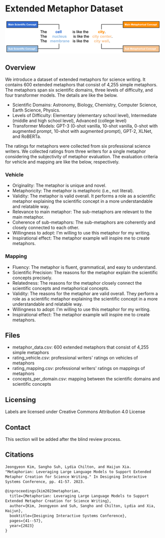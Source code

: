 # Extended Metaphor Dataset

<!-- <img src="https://anonymous.4open.science/r/metaphor_dataset-8854/extended_metaphor_diagram.png" alt="Extended Metaphor Diagram" title="Extended Metaphor Diagram">

<img src="https://anonymous.4open.science/r/metaphor_dataset-8854/extended_metaphor_diagram.png" alt="Extended Metaphor Diagram" title="Extended Metaphor Diagram"> -->

![Extended Metaphor Diagram](extended_metaphor_diagram.png)

## Overview

We introduce a dataset of extended metaphors for science writing. It contains 600 extended metaphors that consist of 4,255 simple metaphors. The metaphors span six scientific domains, three levels of difficulty, and four transformer models. The details are like the below.

* Scientific Domains: Astronomy, Biology, Chemistry, Computer Science, Earth Science, Physics.
* Levels of Difficulty: Elementary (elementary school level), Intermediate (middle and high school level), Advanced (college level)
* Transformer Models: GPT-3 (0-shot vanilla, 10-shot vanilla, 0-shot with augmented prompt, 10-shot with augmented prompt), GPT-2, XLNet, and RoBERTa. 

The ratings for metaphors were collected from six professional science writers. We collected ratings from three writers for a single metaphor considering the subjectivity of metaphor evaluation. The evaluation criteria for vehicle and mapping are like the below, respectively.

### Vehicle

* Originality: The metaphor is unique and novel.
* Metaphoricity: The metaphor is metaphoric (i.e., not literal).
* Validity: The metaphor is valid overall. It performs a role as a scientific metaphor explaining the scientific concept in a more understandable and relatable way.
* Relevance to main metaphor: The sub-metaphors are relevant to the main metaphor.
* Coherence of sub-metaphors: The sub-metaphors are coherently and closely connected to each other.
* Willingness to adopt: I'm willing to use this metaphor for my writing.
* Inspirational effect: The metaphor example will inspire me to create metaphors.

### Mapping
 
* Fluency: The metaphor is fluent, grammatical, and easy to understand.
* Scientific Precision: The reasons for the metaphor explain the scientific concepts precisely.
* Relatedness: The reasons for the metaphor closely connect the scientific concepts and metaphorical concepts.
* Validity: The reasons for the metaphor are valid overall. They perform a role as a scientific metaphor explaining the scientific concept in a more understandable and relatable way.
* Willingness to adopt: I'm willing to use this metaphor for my writing. 
* Inspirational effect: The metaphor example will inspire me to create metaphors.



## Files
* metaphor_data.csv: 600 extended metaphors that consist of 4,255 simple metaphors
* rating_vehicle.csv: professional writers' ratings on vehicles of metaphors
* rating_mapping.csv: professional writers' ratings on mappings of metaphors
* concepts_per_domain.csv: mapping between the scientific domains and scientific concepts

## Licensing

Labels are licensed under Creative Commons Attribution 4.0 License

## Contact

This section will be added after the blind review process.

## Citations

```
Jeongyeon Kim, Sangho Suh, Lydia Chilton, and Haijun Xia. "Metaphorian: Leveraging Large Language Models to Support Extended Metaphor Creation for Science Writing." In Designing Interactive Systems Conference, pp. 41-57. 2023.
```

```
@inproceedings{kim2023metaphorian,
  title={Metaphorian: Leveraging Large Language Models to Support Extended Metaphor Creation for Science Writing},
  author={Kim, Jeongyeon and Suh, Sangho and Chilton, Lydia and Xia, Haijun},
  booktitle={Designing Interactive Systems Conference},
  pages={41--57},
  year={2023}
}
```
